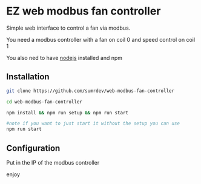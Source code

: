 # EZ web modbus fan controller 

Simple web interface to control a fan via modbus.

You need a modbus controller with a fan on coil 0 and speed control on coil 1

You also ned to have [nodejs](https://nodejs.org/en) installed and npm 


## Installation

```bash
git clone https://github.com/sumrdev/web-modbus-fan-controller

cd web-modbus-fan-controller

npm install && npm run setup && npm run start

#note if you want to just start it without the setup you can use
npm run start
```

## Configuration
Put in the IP of the modbus controller

enjoy